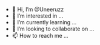 - 👋 Hi, I’m @Uneeruzz
- 👀 I’m interested in ...
- 🌱 I’m currently learning ...
- 💞️ I’m looking to collaborate on ...
- 📫 How to reach me ...

<!---
Uneeruzz/Uneeruzz is a ✨ special ✨ repository because its `README.md` (this file) appears on your GitHub profile.
You can click the Preview link to take a look at your changes.
--->
